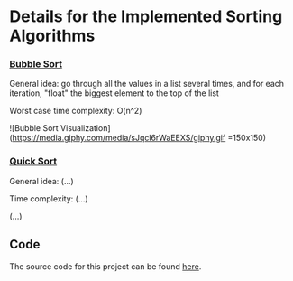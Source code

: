 # Details for the Implemented Sorting Algorithms

### [Bubble Sort](#bubble-sort)

General idea: go through all the values in a list several times, and for each iteration, "float" the biggest element to the top of the list

Worst case time complexity: O(n^2)

![Bubble Sort Visualization](https://media.giphy.com/media/sJqcl6rWaEEXS/giphy.gif =150x150)

### [Quick Sort](#quick-sort)

General idea: (...)

Time complexity: (...)

(...)

## Code

The source code for this project can be found [here](https://github.com/cdtpinto/sorting-algorithms-in-python).

